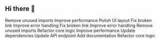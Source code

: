 ## Hi there 👋

<!--
**ApplicationDesigner/ApplicationDesigner** is a ✨ _special_ ✨ repository because its `README.md` (this file) appears on your GitHub profile.

Here are some ideas to get you started:

- 🔭 I’m currently working on ...
- 🌱 I’m currently learning ...
- 👯 I’m looking to collaborate on ...
- 🤔 I’m looking for help with ...
- 💬 Ask me about ...
- 📫 How to reach me: ...
- 😄 Pronouns: ...
- ⚡ Fun fact: ...
-->
Remove unused imports
Improve performance
Polish UI layout
Fix broken link
Improve error handling
Fix broken link
Improve error handling
Remove unused imports
Refactor core logic
Improve performance
Update dependencies
Update API endpoint
Add documentation
Refactor core logic
